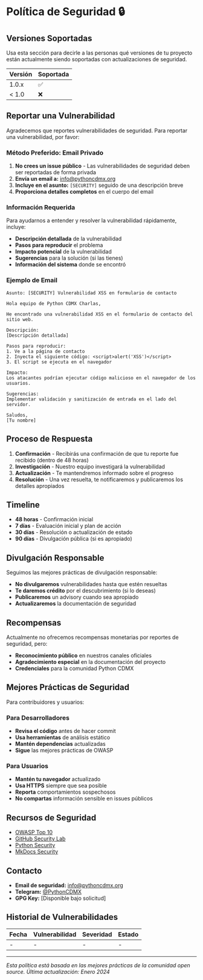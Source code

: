 # Política de Seguridad 🔒

## Versiones Soportadas

Usa esta sección para decirle a las personas qué versiones de tu proyecto están actualmente siendo soportadas con actualizaciones de seguridad.

| Versión | Soportada          |
| ------- | ------------------ |
| 1.0.x   | :white_check_mark: |
| < 1.0   | :x:                |

## Reportar una Vulnerabilidad

Agradecemos que reportes vulnerabilidades de seguridad. Para reportar una vulnerabilidad, por favor:

### Método Preferido: Email Privado

1. **No crees un issue público** - Las vulnerabilidades de seguridad deben ser reportadas de forma privada
2. **Envía un email a:** info@pythoncdmx.org
3. **Incluye en el asunto:** `[SECURITY]` seguido de una descripción breve
4. **Proporciona detalles completos** en el cuerpo del email

### Información Requerida

Para ayudarnos a entender y resolver la vulnerabilidad rápidamente, incluye:

- **Descripción detallada** de la vulnerabilidad
- **Pasos para reproducir** el problema
- **Impacto potencial** de la vulnerabilidad
- **Sugerencias** para la solución (si las tienes)
- **Información del sistema** donde se encontró

### Ejemplo de Email

```
Asunto: [SECURITY] Vulnerabilidad XSS en formulario de contacto

Hola equipo de Python CDMX Charlas,

He encontrado una vulnerabilidad XSS en el formulario de contacto del sitio web.

Descripción:
[Descripción detallada]

Pasos para reproducir:
1. Ve a la página de contacto
2. Inyecta el siguiente código: <script>alert('XSS')</script>
3. El script se ejecuta en el navegador

Impacto:
Los atacantes podrían ejecutar código malicioso en el navegador de los usuarios.

Sugerencias:
Implementar validación y sanitización de entrada en el lado del servidor.

Saludos,
[Tu nombre]
```

## Proceso de Respuesta

1. **Confirmación** - Recibirás una confirmación de que tu reporte fue recibido (dentro de 48 horas)
2. **Investigación** - Nuestro equipo investigará la vulnerabilidad
3. **Actualización** - Te mantendremos informado sobre el progreso
4. **Resolución** - Una vez resuelta, te notificaremos y publicaremos los detalles apropiados

## Timeline

- **48 horas** - Confirmación inicial
- **7 días** - Evaluación inicial y plan de acción
- **30 días** - Resolución o actualización de estado
- **90 días** - Divulgación pública (si es apropiado)

## Divulgación Responsable

Seguimos las mejores prácticas de divulgación responsable:

- **No divulgaremos** vulnerabilidades hasta que estén resueltas
- **Te daremos crédito** por el descubrimiento (si lo deseas)
- **Publicaremos** un advisory cuando sea apropiado
- **Actualizaremos** la documentación de seguridad

## Recompensas

Actualmente no ofrecemos recompensas monetarias por reportes de seguridad, pero:

- **Reconocimiento público** en nuestros canales oficiales
- **Agradecimiento especial** en la documentación del proyecto
- **Credenciales** para la comunidad Python CDMX

## Mejores Prácticas de Seguridad

Para contribuidores y usuarios:

### Para Desarrolladores

- **Revisa el código** antes de hacer commit
- **Usa herramientas** de análisis estático
- **Mantén dependencias** actualizadas
- **Sigue** las mejores prácticas de OWASP

### Para Usuarios

- **Mantén tu navegador** actualizado
- **Usa HTTPS** siempre que sea posible
- **Reporta** comportamientos sospechosos
- **No compartas** información sensible en issues públicos

## Recursos de Seguridad

- [OWASP Top 10](https://owasp.org/www-project-top-ten/)
- [GitHub Security Lab](https://securitylab.github.com/)
- [Python Security](https://python-security.readthedocs.io/)
- [MkDocs Security](https://www.mkdocs.org/user-guide/security/)

## Contacto

- **Email de seguridad:** info@pythoncdmx.org
- **Telegram:** [@PythonCDMX](https://t.me/PythonCDMX)
- **GPG Key:** [Disponible bajo solicitud]

## Historial de Vulnerabilidades

| Fecha | Vulnerabilidad | Severidad | Estado |
|-------|----------------|-----------|--------|
| - | - | - | - |

---

*Esta política está basada en las mejores prácticas de la comunidad open source. Última actualización: Enero 2024*

